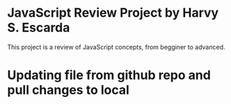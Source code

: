 # JavaScript Review Project by Harvy S. Escarda
This project is a review of JavaScript concepts, from begginer to advanced.

# Updating file from github repo and pull changes to local 

